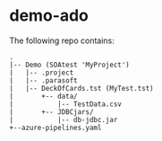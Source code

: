 # demo-ado
The following repo contains:

```
.
|-- Demo (SOAtest 'MyProject')
|   |-- .project
|   |-- .parasoft
|   |-- DeckOfCards.tst (MyTest.tst)
|       +-- data/
|           |-- TestData.csv
|       +-- JDBCjars/
|           |-- db-jdbc.jar
+--azure-pipelines.yaml
```